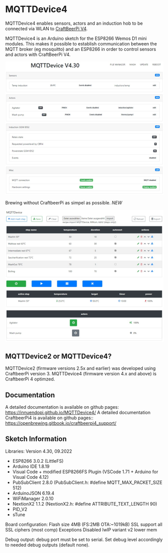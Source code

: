 # MQTTDevice4

MQTTDevice4 enables sensors, actors and an induction hob to be connected via WLAN to [CraftBeerPi V4](https://github.com/avollkopf/craftbeerpi4).

MQTTDevice4 is an Arduino sketch for the ESP8266 Wemos D1 mini modules. This makes it possible to establish communication between the MQTT broker (eg mosquitto) and an ESP8266 in order to control sensors and actors with CraftBeerPi V4.

![Startseite](docs/img/startseite.jpg)

Brewing without CraftbeerPi as simpel as possible. *NEW*

![mash](docs/img/Mashplan_2.jpg)

## MQTTDevice2 or MQTTDevice4?

MQTTDevice2 (firmware versions 2.5x and earlier) was developed using CraftbeerPi version 3. MQTTDevice4 (firmware version 4.x and above) is CraftbeerPi 4 optimzed.

## Documentation

A detailed documentation is available on github pages: <https://innuendopi.github.io/MQTTDevice4/>
A detailed documentation CraftbeerPi4 is available on github pages:: <https://openbrewing.gitbook.io/craftbeerpi4_support/>

## Sketch Information

Libraries: Version 4.30, 09.2022

- ESP8266 3.0.2 (LittleFS)
- Arduino IDE 1.8.19
- Visual Code + modified ESP8266FS Plugin (VSCode 1.71 + Arduino for Visual Code 4.12)
- PubSubClient 2.8.0 (PubSubClient.h: #define MQTT_MAX_PACKET_SIZE 512)
- ArduinoJSON 6.19.4
- WiFiManager 2.0.10
- NextionX2 1.1.2 (NextionX2.h: #define ATTRIBUTE_TEXT_LENGTH 90)
- PID_V2
- sTune

Board configuration:
Flash size 4MB (FS:2MB OTA:~1019kB)
SSL support all SSL ciphers (most comp)
Exceptions Disabled
IwIP variant v2 lower mem

Debug output:
debug port must be set to serial. Set debug level accordingly to needed debug outputs (default none).
